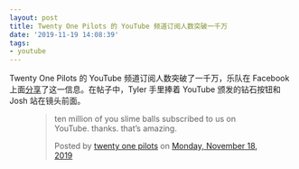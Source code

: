 ```yaml
---
layout: post
title: Twenty One Pilots 的 YouTube 频道订阅人数突破一千万
date: '2019-11-19 14:08:39'
tags:
- youtube
---
```


Twenty One Pilots 的 YouTube 频道订阅人数突破了一千万，乐队在 Facebook 上面[分享](https://www.facebook.com/twentyonepilots/photos/a.501448091147/10156274112456148/)了这一信息。在帖子中，Tyler 手里捧着 YouTube 颁发的钻石按钮和 Josh 站在镜头前面。

<figure class="kg-card kg-embed-card"><div id="fb-root"></div>
<script async="1" defer crossorigin="anonymous" src="https://connect.facebook.net/en_US/sdk.js#xfbml=1&amp;version=v5.0"></script><div class="fb-post" data-href="https://www.facebook.com/twentyonepilots/posts/10156274112536148" data-width="552"><blockquote cite="https://www.facebook.com/twentyonepilots/posts/10156274112536148" class="fb-xfbml-parse-ignore">
<p>ten million of you slime balls subscribed to us on YouTube. thanks. that’s amazing.</p>Posted by <a href="https://www.facebook.com/twentyonepilots/">twenty one pilots</a> on <a href="https://www.facebook.com/twentyonepilots/posts/10156274112536148">Monday, November 18, 2019</a>
</blockquote></div></figure>